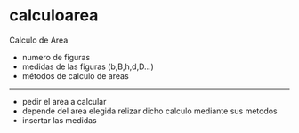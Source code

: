# calculoarea
Calculo de Area
- numero de figuras
- medidas de las figuras (b,B,h,d,D...)
- métodos de calculo de areas

___
- pedir el area a calcular
- depende del area elegida relizar dicho calculo mediante sus metodos
- insertar las medidas
